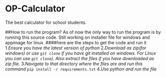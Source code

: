 # OP-Calculator
The best calculator for school students.

##How to run the program?
As of now the only way to run the program is by running this source code. Still working on installer file for windows and appimage for linux.
####here are the steps to get the code and run it
1.*Ensure you have the latest version of python*
2.*Download as zip(for windows) or use ```git clone``` if you have git installed on windows.
For Linux you can use ```git clone```). Also extract the files if you have downloaded as zip file.*
3.*Navigate to that directory where the files are and run this command*
```pip install -r requirements.txt```
4.*Use python and run the file*
